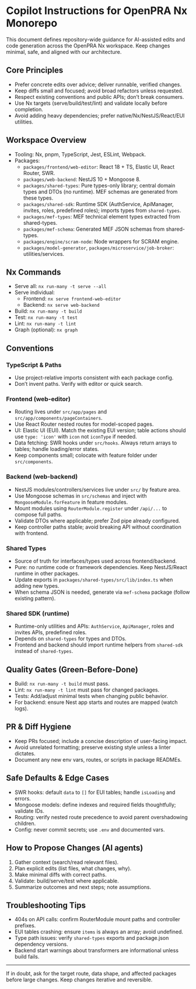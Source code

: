 # Copilot Instructions for OpenPRA Nx Monorepo

This document defines repository-wide guidance for AI-assisted edits and code generation across the OpenPRA Nx workspace. Keep changes minimal, safe, and aligned with our architecture.

## Core Principles
- Prefer concrete edits over advice; deliver runnable, verified changes.
- Keep diffs small and focused; avoid broad refactors unless requested.
- Respect existing conventions and public APIs; don’t break consumers.
- Use Nx targets (serve/build/test/lint) and validate locally before completion.
- Avoid adding heavy dependencies; prefer native/Nx/NestJS/React/EUI utilities.

## Workspace Overview
- Tooling: Nx, pnpm, TypeScript, Jest, ESLint, Webpack.
- Packages:
  - `packages/frontend/web-editor`: React 18 + TS, Elastic UI, React Router, SWR.
  - `packages/web-backend`: NestJS 10 + Mongoose 8.
  - `packages/shared-types`: Pure types-only library; central domain types and DTOs (no runtime). MEF schemas are generated from these types.
  - `packages/shared-sdk`: Runtime SDK (AuthService, ApiManager, invites, roles, predefined roles); imports types from `shared-types`.
  - `packages/mef-types`: MEF technical element types extracted from shared-types.
  - `packages/mef-schema`: Generated MEF JSON schemas from shared-types.
  - `packages/engine/scram-node`: Node wrappers for SCRAM engine.
  - `packages/model-generator`, `packages/microservice/job-broker`: utilities/services.

## Nx Commands
- Serve all: `nx run-many -t serve --all`
- Serve individual:
  - Frontend: `nx serve frontend-web-editor`
  - Backend: `nx serve web-backend`
- Build: `nx run-many -t build`
- Test: `nx run-many -t test`
- Lint: `nx run-many -t lint`
- Graph (optional): `nx graph`

## Conventions
### TypeScript & Paths
- Use project-relative imports consistent with each package config.
- Don’t invent paths. Verify with editor or quick search.

### Frontend (web-editor)
- Routing lives under `src/app/pages` and `src/app/components/pageContainers`.
- Use React Router nested routes for model-scoped pages.
- UI: Elastic UI (EUI). Match the existing EUI version; table actions should use `type: 'icon'` with `icon` not `iconType` if needed.
- Data fetching: SWR hooks under `src/hooks`. Always return arrays to tables; handle loading/error states.
- Keep components small; colocate with feature folder under `src/components`.

### Backend (web-backend)
- NestJS modules/controllers/services live under `src/` by feature area.
- Use Mongoose schemas in `src/schemas` and inject with `MongooseModule.forFeature` in feature modules.
- Mount modules using `RouterModule.register` under `/api/...` to compose full paths.
- Validate DTOs where applicable; prefer Zod pipe already configured.
- Keep controller paths stable; avoid breaking API without coordination with frontend.

### Shared Types
- Source of truth for interfaces/types used across frontend/backend.
- Pure: no runtime code or framework dependencies. Keep NestJS/React runtime in other packages.
- Update exports in `packages/shared-types/src/lib/index.ts` when adding new types.
- When schema JSON is needed, generate via `mef-schema` package (follow existing pattern).

### Shared SDK (runtime)
- Runtime-only utilities and APIs: `AuthService`, `ApiManager`, roles and invites APIs, predefined roles.
- Depends on `shared-types` for types and DTOs.
- Frontend and backend should import runtime helpers from `shared-sdk` instead of `shared-types`.

## Quality Gates (Green-Before-Done)
- Build: `nx run-many -t build` must pass.
- Lint: `nx run-many -t lint` must pass for changed packages.
- Tests: Add/adjust minimal tests when changing public behavior.
- For backend: ensure Nest app starts and routes are mapped (watch logs).

## PR & Diff Hygiene
- Keep PRs focused; include a concise description of user-facing impact.
- Avoid unrelated formatting; preserve existing style unless a linter dictates.
- Document any new env vars, routes, or scripts in package READMEs.

## Safe Defaults & Edge Cases
- SWR hooks: default `data` to `[]` for EUI tables; handle `isLoading` and errors.
- Mongoose models: define indexes and required fields thoughtfully; validate IDs.
- Routing: verify nested route precedence to avoid parent overshadowing children.
- Config: never commit secrets; use `.env` and documented vars.

## How to Propose Changes (AI agents)
1. Gather context (search/read relevant files).
2. Plan explicit edits (list files, what changes, why).
3. Make minimal diffs with correct paths.
4. Validate: build/serve/test where applicable.
5. Summarize outcomes and next steps; note assumptions.

## Troubleshooting Tips
- 404s on API calls: confirm RouterModule mount paths and controller prefixes.
- EUI tables crashing: ensure `items` is always an array; avoid undefined.
- Type path issues: verify `shared-types` exports and package.json dependency versions.
- Backend start warnings about transformers are informational unless build fails.

---

If in doubt, ask for the target route, data shape, and affected packages before large changes. Keep changes iterative and reversible.
